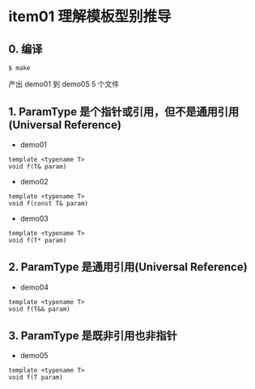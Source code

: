 # item01 理解模板型别推导

## 0. 编译

```
$ make
```
产出 demo01 到 demo05 5 个文件

## 1. ParamType 是个指针或引用，但不是通用引用(Universal Reference)

- demo01

```
template <typename T>
void f(T& param)
```

- demo02

```
template <typename T>
void f(const T& param)
```

- demo03

```
template <typename T>
void f(T* param)
```

## 2. ParamType 是通用引用(Universal Reference)

- demo04

```
template <typename T>
void f(T&& param)
```

## 3. ParamType 是既非引用也非指针

- demo05

```
template <typename T>
void f(T param)
```
